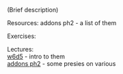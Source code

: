 (Brief description)

Resources:
	addons ph2  - a list of them

Exercises:

Lectures:  
	[w6d5](https://drive.google.com/open?id=1l762k1dp6I7ujlhHBXdxFJd7-CIwIm3qknd9FYZqRwM)  - intro to them  
	[addons ph2](https://drive.google.com/open?id=0BwUuQZA1mzK5em1Ud0h1VGNRNGc)  - some presies on various  
